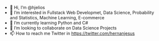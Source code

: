 - 👋 Hi, I’m @hjelios
- 👀 I’m interested in Fullstack Web Developmet, Data Science, Probability and Statistics, Machine Learning, E-commerce
- 🌱 I’m currently learning Python and C#
- 💞️ I’m looking to collaborate on Data Science Projects
- 📫 How to reach me Twitter in https://twitter.com/hernanjesus

<!---
hjelios/hjelios is a ✨ special ✨ repository because its `README.md` (this file) appears on your GitHub profile.
You can click the Preview link to take a look at your changes.
--->
